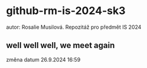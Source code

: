 # github-rm-is-2024-sk3
autor: Rosalie Musilová. Repozitáž pro předmět IS 2024
## well well well, we meet again
změna datum 26.9.2024 16:59
